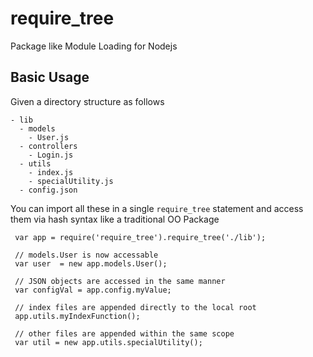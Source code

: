 require_tree
============

Package like Module Loading for Nodejs

Basic Usage
-----------

Given a directory structure as follows

```
- lib
  - models
    - User.js
  - controllers
  	- Login.js
  - utils
  	- index.js
  	- specialUtility.js
  - config.json
```

You can import all these in a single `require_tree` statement and access them via hash syntax like a traditional OO Package

```
 var app = require('require_tree').require_tree('./lib');
 
 // models.User is now accessable
 var user  = new app.models.User();
 
 // JSON objects are accessed in the same manner
 var configVal = app.config.myValue;
 
 // index files are appended directly to the local root
 app.utils.myIndexFunction();
 
 // other files are appended within the same scope
 var util = new app.utils.specialUtility();
```